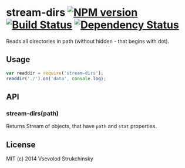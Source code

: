 # stream-dirs [![NPM version][npm-image]][npm-url] [![Build Status][travis-image]][travis-url] [![Dependency Status][depstat-image]][depstat-url]

Reads all directories in path (without hidden - that begins with dot).

## Usage

```js
var readdir = require('stream-dirs');
readdir('./').on('data', console.log);
```

## API

### stream-dirs(path)

Returns Stream of objects, that have `path` and `stat` properties.

## License

MIT (c) 2014 Vsevolod Strukchinsky

[npm-url]: https://npmjs.org/package/stream-dirs
[npm-image]: https://badge.fury.io/js/stream-dirs.png

[travis-url]: http://travis-ci.org/floatdrop/stream-dirs
[travis-image]: https://travis-ci.org/floatdrop/stream-dirs.png?branch=master

[depstat-url]: https://david-dm.org/floatdrop/stream-dirs
[depstat-image]: https://david-dm.org/floatdrop/stream-dirs.png?theme=shields.io
